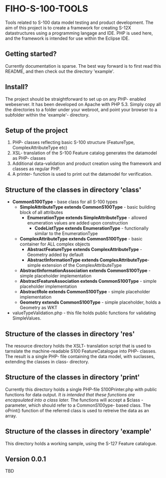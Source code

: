 # FIHO-S-100-TOOLS

Tools related to S-100 data model testing and product development. The aim of this project is to create a framework for creating S-12X datastructures using a programming langage and IDE. PHP is used here, and the framework is intended for use within the Eclipse IDE.

## Getting started?
Currently documentation is sparse. The best way forward is to first read this README, and then check out the directory 'example'.

## Install?
The project should be straightforward to set up on any PHP- enabled webeserver. It has been developed on Apache with PHP 5.3. Simply copy all the directories to a folder under your webroot, and point your browser to a subfolder within the 'example'- directory. 

## Setup of the project

1. PHP- classes reflecting basic S-100 structure (FeatureType, ComplexAttributeType etc)
2. XSL- translation of the S-100 Feature catalog generates the datamodel as PHP- classes
3. Additional data-validation and product creation using the framework and classes as regular PHP.
4. A printer- function is used to print out the datamodel for verification.

## Structure of the classes in directory 'class'

* **CommonS100Type** - base class for all S-100 types
  * **SimpleAttributeType extends CommonS100Type** - basic building block of all attributes
    * **EnumerationType extends SimpleAttributeType** - allowed enumeration values are added upon construction
      *  **CodeListType extends EnumerationType** - functionally similar to the EnumerationType
  * **ComplexAttributeType extends CommonS100Type** - basic container for ALL complex objects
    * **AbstractFeatureType extends ComplexAttributeType** - Geometry added by default
    * **AbstractInformationType extends ComplexAttributeType**- simple extension of the  ComplexAttributeType
  * **AbstractInformationAssociation extends CommonS100Type** - simple placeholder implementation
  * **AbstractFeatureAssociation extends CommonS100Type** - simple placeholder implementation
  * **AbstractRole extends CommonS100Type** - simple placeholder implementation
  * **Geometry extends CommonS100Type** - simple placeholder, holds a Geometry as WKT
 * valueTypeValidation.php - this file holds public functions for validating SimpleValues.  
  
## Structure of the classes in directory 'res'

The resource directory holds the XSLT- translation script that is used to tarnslate the machine-readable S100 FeatureCatalogue into PHP- classes. The result is a single PHP- file containing the data model, with suclasses, extending the classes in class- directory.

## Structure of the classes in directory 'print'

Currently this directory holds a single PHP-file S100Printer.php with public functions for data output.
_It is intended that these functions are encapsulated into a class later._
The functions will accept a $class - parameter, which should refer to a CommonS100ype- based class.
The oPrint() function of the referred class is used to retreive the data as an array.

## Structure of the classes in directory 'example'
This directory holds a working sample, using the S-127 Feature catalogue. 

## Version 0.0.1
TBD
